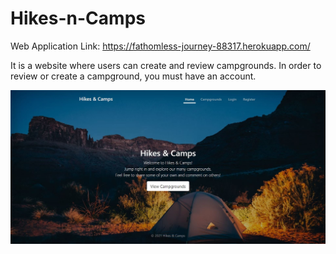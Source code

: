 # Hikes-n-Camps

Web Application Link: https://fathomless-journey-88317.herokuapp.com/

It is a website where users can create and review campgrounds. In order to review or create a campground, you must have an account.

![alt text](https://github.com/wizzard21/Hikes-n-Camps/blob/master/Screenshots/home.JPG)
